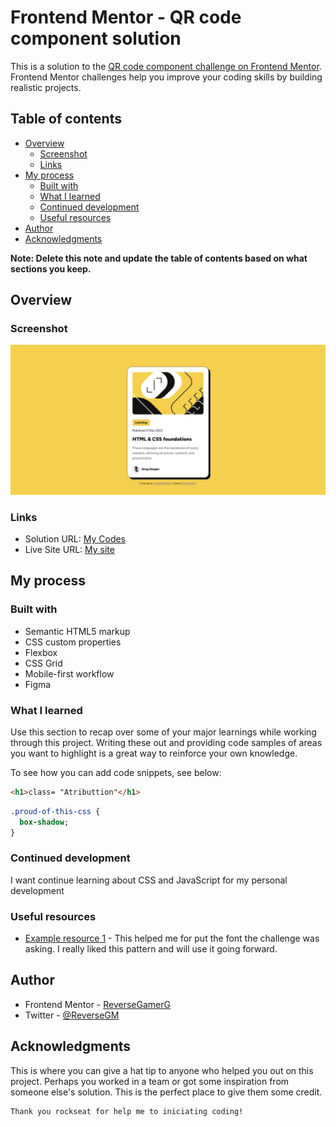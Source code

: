 # Frontend Mentor - QR code component solution

This is a solution to the [QR code component challenge on Frontend Mentor](https://www.frontendmentor.io/challenges/qr-code-component-iux_sIO_H). Frontend Mentor challenges help you improve your coding skills by building realistic projects.

## Table of contents

- [Overview](#overview)
  - [Screenshot](#screenshot)
  - [Links](#links)
- [My process](#my-process)
  - [Built with](#built-with)
  - [What I learned](#what-i-learned)
  - [Continued development](#continued-development)
  - [Useful resources](#useful-resources)
- [Author](#author)
- [Acknowledgments](#acknowledgments)

**Note: Delete this note and update the table of contents based on what sections you keep.**

## Overview

### Screenshot

![](./.github/print.jpg)

### Links

- Solution URL: [My Codes](https://github.com/ReverseGamerG/project-02)
- Live Site URL: [My site](https://reversegamerg.github.io/project-02/)

## My process

### Built with

- Semantic HTML5 markup
- CSS custom properties
- Flexbox
- CSS Grid
- Mobile-first workflow
- Figma

### What I learned

Use this section to recap over some of your major learnings while working through this project. Writing these out and providing code samples of areas you want to highlight is a great way to reinforce your own knowledge.

To see how you can add code snippets, see below:

```html
<h1>class= "Atributtion"</h1>
```

```css
.proud-of-this-css {
  box-shadow;
}
```

### Continued development

I want continue learning about CSS and JavaScript for my personal development

### Useful resources

- [Example resource 1](https://fonts.google.com) - This helped me for put the font the challenge was asking. I really liked this pattern and will use it going forward.

## Author

- Frontend Mentor - [ReverseGamerG](https://www.frontendmentor.io/profile/yourusername)
- Twitter - [@ReverseGM](https://www.twitter.com/ReverseGM)

## Acknowledgments

This is where you can give a hat tip to anyone who helped you out on this project. Perhaps you worked in a team or got some inspiration from someone else's solution. This is the perfect place to give them some credit.

```
Thank you rockseat for help me to iniciating coding!
```
